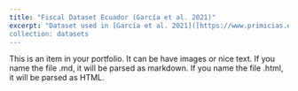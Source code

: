 ```yaml
---
title: "Fiscal Dataset Ecuador (García et al. 2021)"
excerpt: "Dataset used in [García et al. 2021]([https://www.primicias.ec/noticias/firmas/surfeando-ola-inflacionaria-ecuador-precios/](https://enexfg.github.io/research/2021-08-01-paper-title-number-2)
collection: datasets
---
```


This is an item in your portfolio. It can be have images or nice text. If you name the file .md, it will be parsed as markdown. If you name the file .html, it will be parsed as HTML. 
